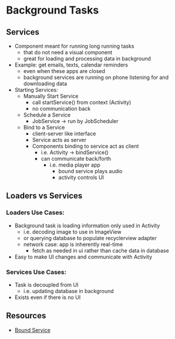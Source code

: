 # Background Tasks

## Services

- Component meant for running long running tasks
  - that do not need a visual component
  - great for loading and processing data in background
- Example: get emails, texts, calendar reminders
  - even when these apps are closed
  - background services are running on phone listening for and downloading data
- Starting Services:
  - Manually Start Service
    - call startService() from context (Activity)
    - no communication back
  - Schedule a Service
    - JobService -> run by JobScheduler
  - Bind to a Service
    - client-server like interface
    - Service acts as server
    - Components binding to service act as client
      - i.e. Activity -> bindService()
      - can communicate back/forth
        - i.e. media player app
          - bound service plays audio
          - activity controls UI

## Loaders vs Services

### Loaders Use Cases:

- Background task is loading information only used in Activity
  - i.e. decoding image to use in ImageView
  - or querying database to populate recyclerview adapter
  - network case: app is inherently real-time
    - fetch as needed in ui rather than cache data in database
- Easy to make UI changes and communicate with Activity

### Services Use Cases:

- Task is decoupled from UI
  - i.e. updating database in background
- Exists even if there is no UI


## Resources

- [Bound Service](https://developer.android.com/guide/components/bound-services.html)


